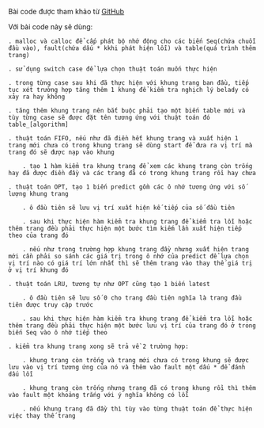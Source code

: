 Bài code được tham khảo từ [GitHub](https://github.com/MichaelJFodor/Page_Replacement_Algorithms)

Với bài code này sẽ dùng:

	. malloc và calloc để cấp phát bộ nhớ động cho các biến Seq(chứa chuỗi đầu vào), fault(chứa dấu * kkhi phát hiện lỗi) và table(quá trình thêm trang)
  
	. sử dụng switch case để lựa chọn thuật toán muốn thực hiện 
  
	. trong từng case sau khi đã thực hiện với khung trang ban đầu, tiếp tục xét trường hợp tăng thêm 1 khung để kiểm tra nghịch lý belady có xảy ra hay không
  
	. tăng thêm khung trang nên bắt buộc phải tạo một biến table mới và tùy từng case sẽ được đặt tên tương ứng với thuật toán đó table_[algorithm]
  
	. thuật toán FIFO, nếu như đã điền hết khung trang và xuất hiện 1 trang mới chưa có trong khung trang sẽ dùng start để đưa ra vị trí mà trang đó sẽ được nạp vào khung
  
		. tạo 1 hàm kiểm tra khung trang để xem các khung trang còn trống hay đã được điền đầy và các trang đã có trong khung trang rồi hay chưa
    
	. thuật toán OPT, tạo 1 biến predict gồm các ô nhớ tương ứng với số lượng khung trang
  
		. ô đầu tiên sẽ lưu vị trí xuất hiện kế tiếp của số đầu tiên
    
		. sau khi thực hiện hàm kiểm tra khung trang để kiểm tra lỗi hoặc thêm trang đều phải thực hiện một bước tìm kiếm lần xuất hiện tiếp theo của trang đó
    
		. nếu như trong trường hợp khung trang đầy nhưng xuất hiện trang mới cần phải so sánh các giá trị trong ô nhớ của predict để lựa chọn vị trí nào có giá trí lớn nhất thì sẽ thêm trang vào thay thế giá trị ở vị trí khung đó
    
	. thuật toán LRU, tương tự như OPT cũng tạo 1 biến latest
  
		. ô đầu tiên sẽ lưu số 0 cho trang đầu tiên nghĩa là trang đầu tiên được truy cập trước
    
		. sau khi thực hiện hàm kiểm tra khung trang để kiểm tra lỗi hoặc thêm trang đều phải thực hiện một bước lưu vị trí của trang đó ở trong biến Seq vào ô nhớ tiếp theo
    
	. kiểm tra khung trang xong sẽ trả về 2 trường hợp:
  
		. khung trang còn trống và trang mới chưa có trong khung sẽ được lưu vào vị trí tương ứng của nó và thêm vào fault một dấu * để đánh dấu lỗi
    
		. khung trang còn trống nhưng trang đã có trong khung rồi thì thêm vào fault một khoảng trắng với ý nghĩa không có lỗi
    
		. nếu khung trang đã đầy thì tùy vào từng thuật toán để thực hiện việc thay thế trang

